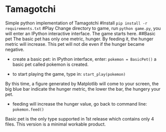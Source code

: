 # Tamagotchi
Simple python implementation of Tamagotchi
#Install
```pip install -r requirements.txt```
#Play
Change directory to game, run ```python game.py```, you will enter an IPython interactive interface. The game starts here.
##Basic pet
The basic pet has only one metric, hunger. By feeding it, the hunger metric will increase. This pet will not die even if the hunger became negative.

* create a basic pet: in IPython interface, enter:
```pokemon = BasicPet()```
  a basic pet called pokemon is created.

* to start playing the game, type in: 
 ```start_play(pokemon)```

By this time, a figure generated by Matplotlib will come to your screen, the big blue bar indicate the hunger metric, the lower the bar, the hungery your pet.

* feeding will increase the hunger value, go back to command line:
```pokemon.feed()```

Basic pet is the only type supported in 1st release which contains only 4 files. This version is a minimal workable product.